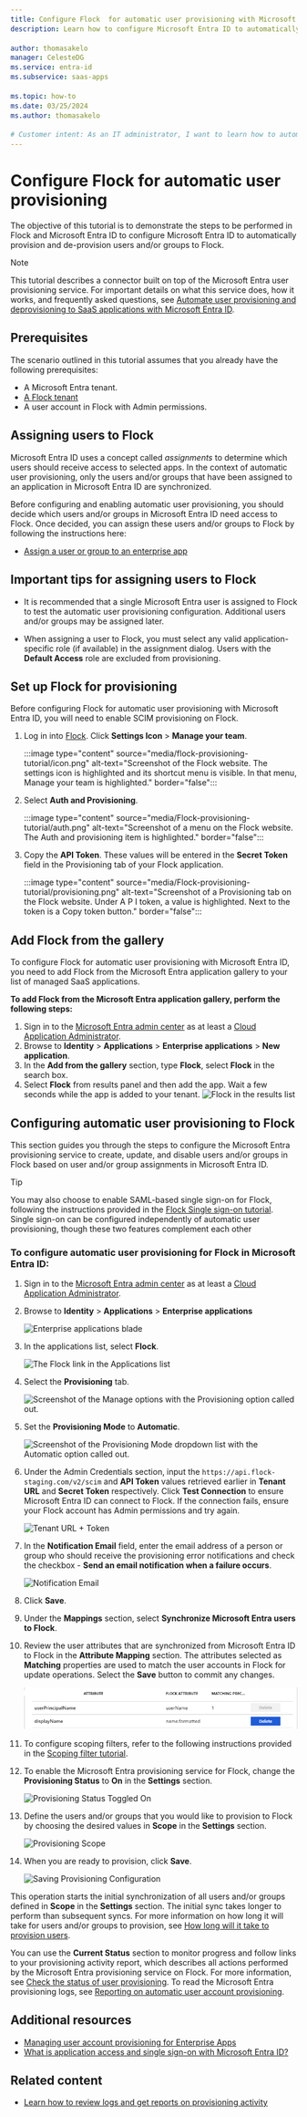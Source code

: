 ```yaml
---
title: Configure Flock  for automatic user provisioning with Microsoft Entra ID
description: Learn how to configure Microsoft Entra ID to automatically provision and de-provision user accounts to Flock.

author: thomasakelo
manager: CelesteDG
ms.service: entra-id
ms.subservice: saas-apps

ms.topic: how-to
ms.date: 03/25/2024
ms.author: thomasakelo

# Customer intent: As an IT administrator, I want to learn how to automatically provision and deprovision user accounts from Microsoft Entra ID to Flock so that I can streamline the user management process and ensure that users have the appropriate access to Flock.
---
```


# Configure Flock for automatic user provisioning

The objective of this tutorial is to demonstrate the steps to be performed in Flock  and Microsoft Entra ID to configure Microsoft Entra ID to automatically provision and de-provision users and/or groups to Flock.

> [!NOTE]
> This tutorial describes a connector built on top of the Microsoft Entra user provisioning service. For important details on what this service does, how it works, and frequently asked questions, see [Automate user provisioning and deprovisioning to SaaS applications with Microsoft Entra ID](~/identity/app-provisioning/user-provisioning.md).
>

## Prerequisites

The scenario outlined in this tutorial assumes that you already have the following prerequisites:

* A Microsoft Entra tenant.
* [A Flock tenant](https://flock.com/pricing/)
* A user account in Flock  with Admin permissions.

## Assigning users to Flock 

Microsoft Entra ID uses a concept called *assignments* to determine which users should receive access to selected apps. In the context of automatic user provisioning, only the users and/or groups that have been assigned to an application in Microsoft Entra ID are synchronized.

Before configuring and enabling automatic user provisioning, you should decide which users and/or groups in Microsoft Entra ID need access to Flock. Once decided, you can assign these users and/or groups to Flock  by following the instructions here:
* [Assign a user or group to an enterprise app](~/identity/enterprise-apps/assign-user-or-group-access-portal.md)

## Important tips for assigning users to Flock 

* It is recommended that a single Microsoft Entra user is assigned to Flock  to test the automatic user provisioning configuration. Additional users and/or groups may be assigned later.

* When assigning a user to Flock, you must select any valid application-specific role (if available) in the assignment dialog. Users with the **Default Access** role are excluded from provisioning.

## Set up Flock  for provisioning

Before configuring Flock for automatic user provisioning with Microsoft Entra ID, you will need to enable SCIM provisioning on Flock.

1. Log in into [Flock](https://web.flock.com/?). Click **Settings Icon** > **Manage your team**.

	:::image type="content" source="media/flock-provisioning-tutorial/icon.png" alt-text="Screenshot of the Flock website. The settings icon is highlighted and its shortcut menu is visible. In that menu, Manage your team is highlighted." border="false":::

2. Select **Auth and Provisioning**.

	:::image type="content" source="media/Flock-provisioning-tutorial/auth.png" alt-text="Screenshot of a menu on the Flock website. The Auth and provisioning item is highlighted." border="false":::

3. Copy the **API Token**. These values will be entered in the **Secret Token** field in the Provisioning tab of your Flock application.

	:::image type="content" source="media/Flock-provisioning-tutorial/provisioning.png" alt-text="Screenshot of a Provisioning tab on the Flock website. Under A P I token, a value is highlighted. Next to the token is a Copy token button." border="false":::


## Add Flock  from the gallery

To configure Flock  for automatic user provisioning with Microsoft Entra ID, you need to add Flock  from the Microsoft Entra application gallery to your list of managed SaaS applications.

**To add Flock  from the Microsoft Entra application gallery, perform the following steps:**

1. Sign in to the [Microsoft Entra admin center](https://entra.microsoft.com) as at least a [Cloud Application Administrator](~/identity/role-based-access-control/permissions-reference.md#cloud-application-administrator).
1. Browse to **Identity** > **Applications** > **Enterprise applications** > **New application**.
1. In the **Add from the gallery** section, type **Flock**, select **Flock** in the search box.
1. Select **Flock** from results panel and then add the app. Wait a few seconds while the app is added to your tenant.
	![Flock  in the results list](common/search-new-app.png)

## Configuring automatic user provisioning to Flock  

This section guides you through the steps to configure the Microsoft Entra provisioning service to create, update, and disable users and/or groups in Flock  based on user and/or group assignments in Microsoft Entra ID.

> [!TIP]
> You may also choose to enable SAML-based single sign-on for Flock, following the instructions provided in the [Flock Single sign-on tutorial](Flock-tutorial.md). Single sign-on can be configured independently of automatic user provisioning, though these two features complement each other

<a name='to-configure-automatic-user-provisioning-for-flock--in-azure-ad'></a>

### To configure automatic user provisioning for Flock  in Microsoft Entra ID:

1. Sign in to the [Microsoft Entra admin center](https://entra.microsoft.com) as at least a [Cloud Application Administrator](~/identity/role-based-access-control/permissions-reference.md#cloud-application-administrator).
1. Browse to **Identity** > **Applications** > **Enterprise applications**

	![Enterprise applications blade](common/enterprise-applications.png)

1. In the applications list, select **Flock**.

	![The Flock  link in the Applications list](common/all-applications.png)

3. Select the **Provisioning** tab.

	![Screenshot of the Manage options with the Provisioning option called out.](common/provisioning.png)

4. Set the **Provisioning Mode** to **Automatic**.

	![Screenshot of the Provisioning Mode dropdown list with the Automatic option called out.](common/provisioning-automatic.png)

5. Under the Admin Credentials section, input the `https://api.flock-staging.com/v2/scim` and **API Token** values retrieved earlier in **Tenant URL** and **Secret Token** respectively. Click **Test Connection** to ensure Microsoft Entra ID can connect to Flock. If the connection fails, ensure your Flock account has Admin permissions and try again.

	![Tenant URL + Token](common/provisioning-testconnection-tenanturltoken.png)

6. In the **Notification Email** field, enter the email address of a person or group who should receive the provisioning error notifications and check the checkbox - **Send an email notification when a failure occurs**.

	![Notification Email](common/provisioning-notification-email.png)

7. Click **Save**.

8. Under the **Mappings** section, select **Synchronize Microsoft Entra users to Flock**.

9. Review the user attributes that are synchronized from Microsoft Entra ID to Flock  in the **Attribute Mapping** section. The attributes selected as **Matching** properties are used to match the user accounts in Flock  for update operations. Select the **Save** button to commit any changes.

	![Flock  User Attributes](media/flock-provisioning-tutorial/userattribute.png)

11. To configure scoping filters, refer to the following instructions provided in the [Scoping filter tutorial](~/identity/app-provisioning/define-conditional-rules-for-provisioning-user-accounts.md).

12. To enable the Microsoft Entra provisioning service for Flock, change the **Provisioning Status** to **On** in the **Settings** section.

	![Provisioning Status Toggled On](common/provisioning-toggle-on.png)

13. Define the users and/or groups that you would like to provision to Flock  by choosing the desired values in **Scope** in the **Settings** section.

	![Provisioning Scope](common/provisioning-scope.png)

14. When you are ready to provision, click **Save**.

	![Saving Provisioning Configuration](common/provisioning-configuration-save.png)

This operation starts the initial synchronization of all users and/or groups defined in **Scope** in the **Settings** section. The initial sync takes longer to perform than subsequent syncs. For more information on how long it will take for users and/or groups to provision, see [How long will it take to provision users](~/identity/app-provisioning/application-provisioning-when-will-provisioning-finish-specific-user.md#how-long-will-it-take-to-provision-users).

You can use the **Current Status** section to monitor progress and follow links to your provisioning activity report, which describes all actions performed by the Microsoft Entra provisioning service on Flock. For more information, see [Check the status of user provisioning](~/identity/app-provisioning/application-provisioning-when-will-provisioning-finish-specific-user.md). To read the Microsoft Entra provisioning logs, see [Reporting on automatic user account provisioning](~/identity/app-provisioning/check-status-user-account-provisioning.md).



## Additional resources

* [Managing user account provisioning for Enterprise Apps](~/identity/app-provisioning/configure-automatic-user-provisioning-portal.md)
* [What is application access and single sign-on with Microsoft Entra ID?](~/identity/enterprise-apps/what-is-single-sign-on.md)

## Related content

* [Learn how to review logs and get reports on provisioning activity](~/identity/app-provisioning/check-status-user-account-provisioning.md)
